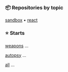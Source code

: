 ### 📦 Repositories by topic

[sandbox](https://github.com/valours?tab=repositories&q=topic%3Asandbox&type=&language=&sort=) • [react](https://github.com/valours?tab=repositories&q=topic%3Areact&type=&language=&sort=)

### ⭐ Starts

[weapons](https://github.com/stars/valours/lists/weapons) ...

[autopsy](https://github.com/stars/valours/lists/autopsy) ...

[all](https://github.com/stars/valours/lists) ...
